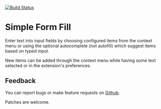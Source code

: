 [![Build Status](https://travis-ci.org/sblask/webextension-simple-form-fill.svg?branch=master)](https://travis-ci.org/sblask/webextension-simple-form-fill)

Simple Form Fill
================
Enter text into input fields by choosing configured items from the context menu
or using the optional autocomplete (not autofill) which suggest items based on
typed input.

New items can be added through the context menu while having some text selected
or in the extension's preferences.

Feedback
--------

You can report bugs or make feature requests on
[Github](https://github.com/sblask/webextension-simple-form-fill).

Patches are welcome.

